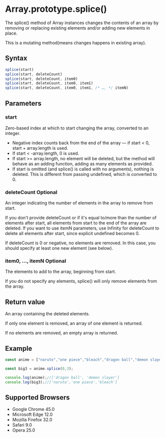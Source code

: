 # Array.prototype.splice()

The splice() method of Array instances changes the contents of an array by removing or replacing existing elements and/or adding new elements in place.

This is a mutating method(means changes happens in existing array).

## Syntax

```js
splice(start)
splice(start, deleteCount)
splice(start, deleteCount, item0)
splice(start, deleteCount, item0, item1)
splice(start, deleteCount, item0, item1, /* …, */ itemN)
```

## Parameters

### start

Zero-based index at which to start changing the array, converted to an integer.

- Negative index counts back from the end of the array — if start < 0, start + array.length is used.
- If start < -array.length, 0 is used.
- If start >= array.length, no element will be deleted, but the method will behave as an adding function, adding as many elements as provided.
- If start is omitted (and splice() is called with no arguments), nothing is deleted. This is different from passing undefined, which is converted to 0.

### deleteCount Optional

An integer indicating the number of elements in the array to remove from start.

If you don't provide deleteCount or if it's equal to/more than the number of elements after start, all elements from start to the end of the array are deleted. If you want to use itemN parameters, use Infinity for deleteCount to delete all elements after start, since explicit undefined becomes 0.

If deleteCount is 0 or negative, no elements are removed. In this case, you should specify at least one new element (see below).

### item0, …, itemN Optional

The elements to add to the array, beginning from start.

If you do not specify any elements, splice() will only remove elements from the array.

## Return value

An array containing the deleted elements.

If only one element is removed, an array of one element is returned.

If no elements are removed, an empty array is returned.

## Example

```js
const anime = ["naruto","one piece","bleach","dragon ball","demon slayer"];

const big3 = anime.splice(0,3);

console.log(anime);//['dragon ball', 'demon slayer']
console.log(big3);//['naruto','one piece','bleach']
```

## Supported Browsers

- Google Chrome 45.0
- Microsoft Edge 12.0
- Mozilla Firefox 32.0
- Safari 9.0
- Opera 25.0
